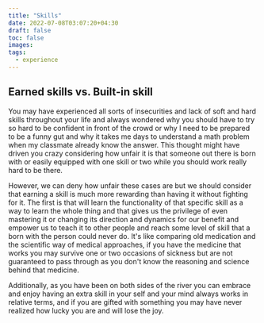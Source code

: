 ```yaml
---
title: "Skills"
date: 2022-07-08T03:07:20+04:30
draft: false
toc: false
images:
tags:
  - experience
---
```


## Earned skills vs. Built-in skill

You may have experienced all sorts of insecurities and lack of soft and hard skills throughout your life and always wondered why you should have to try so hard to be confident in front of the crowd or why I need to be prepared to be a funny gut and why it takes me days to understand a math problem when my classmate already know the answer. This thought might have driven you crazy considering how unfair it is that someone out there is born with or easily equipped with one skill or two while you should work really hard to be there.

However, we can deny how unfair these cases are but we should consider that earning a skill is much more rewarding than having it without fighting for it. The first is that will learn the functionality of that specific skill as a way to learn the whole thing and that gives us the privilege of even mastering it or changing its direction and dynamics for our benefit and empower us to teach it to other people and reach some level of skill that a born with the person could never do. It's like comparing old medication and the scientific way of medical approaches, if you have the medicine that works you may survive one or two occasions of sickness but are not guaranteed to pass through as you don't know the reasoning and science behind that medicine.

Additionally, as you have been on both sides of the river you can embrace and enjoy having an extra skill in your self and your mind always works in relative terms, and if you are gifted with something you may have never realized how lucky you are and will lose the joy.
